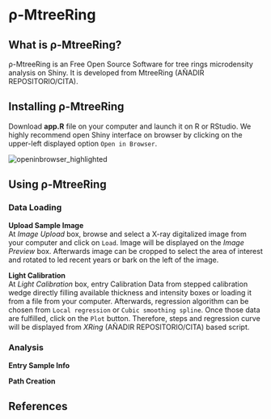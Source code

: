 # ρ-MtreeRing
## What is ρ-MtreeRing?
ρ-MtreeRing is an Free Open Source Software for tree rings microdensity analysis on Shiny. It is developed from MtreeRing (AÑADIR REPOSITORIO/CITA).

## Installing ρ-MtreeRing
Download **app.R** file on your computer and launch it on R or RStudio. We highly recommend open Shiny interface on browser by clicking on the upper-left displayed option `Open in Browser`.

![openinbrowser_highlighted](https://user-images.githubusercontent.com/74645623/99505962-c9e9e100-2981-11eb-9380-15daac5f7eab.png)

## Using ρ-MtreeRing

### Data Loading
**Upload Sample Image**  
At *Image Upload* box, browse and select a X-ray digitalized image from your computer and click on `Load`. Image will be displayed on the *Image Preview* box.
Afterwards image can be cropped to select the area of interest and rotated to led recent years or bark on the left of the image.

**Light Calibration**  
At *Light Calibration* box, entry Calibration Data from stepped calibration wedge directly filling available thickness and intensity boxes or loading it from a file from your computer. Afterwards, regression algorithm can be chosen from `Local regression` or `Cubic smoothing spline`. Once those data are fulfilled, click on the `Plot` button. Therefore, steps and regression curve will be displayed from *XRing* (AÑADIR REPOSITORIO/CITA) based script.  

### Analysis

**Entry Sample Info**

**Path Creation**

## References
